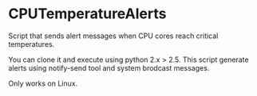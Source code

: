 # CPUTemperatureAlerts
Script that sends alert messages when CPU cores reach critical temperatures.

You can clone it and execute using python 2.x > 2.5.
This script generate alerts using notify-send tool and system brodcast messages.

Only works on Linux.
